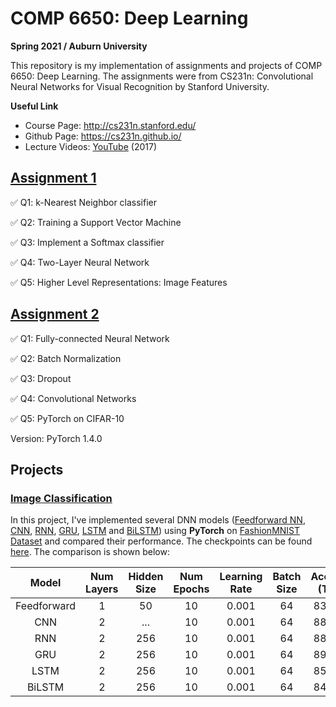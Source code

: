 # COMP 6650: Deep Learning
**Spring 2021 / Auburn University**

This repository is my implementation of assignments and projects of COMP 6650: Deep Learning. The assignments were from CS231n: Convolutional Neural Networks for Visual Recognition by Stanford University.

**Useful Link**
- Course Page: http://cs231n.stanford.edu/
- Github Page: https://cs231n.github.io/
- Lecture Videos: [YouTube](https://www.youtube.com/playlist?list=PL3FW7Lu3i5JvHM8ljYj-zLfQRF3EO8sYv) (2017)

## [Assignment 1](https://cs231n.github.io/assignments2019/assignment1/)
✅ Q1: k-Nearest Neighbor classifier

✅ Q2: Training a Support Vector Machine

✅ Q3: Implement a Softmax classifier

✅ Q4: Two-Layer Neural Network

✅ Q5: Higher Level Representations: Image Features

## [Assignment 2](https://cs231n.github.io/assignments2019/assignment2/)

✅ Q1: Fully-connected Neural Network

✅ Q2: Batch Normalization

✅ Q3: Dropout

✅ Q4: Convolutional Networks

✅ Q5: PyTorch on CIFAR-10

Version: PyTorch 1.4.0

## Projects
### [Image Classification](https://github.com/Mousumi44/Deep-Learning/tree/main/Projects/Image%20Classification)

In this project, I've implemented several DNN models ([Feedforward NN](https://github.com/Mousumi44/Deep-Learning/blob/main/Projects/Image%20Classification/NN%20Models/feedforward_classify.py), [CNN](https://github.com/Mousumi44/Deep-Learning/blob/main/Projects/Image%20Classification/NN%20Models/cnn_classify.py), [RNN](https://github.com/Mousumi44/Deep-Learning/blob/main/Projects/Image%20Classification/NN%20Models/rnn_classify.py), [GRU](https://github.com/Mousumi44/Deep-Learning/blob/main/Projects/Image%20Classification/NN%20Models/gru_classify.py), [LSTM](https://github.com/Mousumi44/Deep-Learning/blob/main/Projects/Image%20Classification/NN%20Models/lstm_classify.py) and [BiLSTM](https://github.com/Mousumi44/Deep-Learning/blob/main/Projects/Image%20Classification/NN%20Models/bidirectional_lstm_classify.py)) using **PyTorch** on [FashionMNIST Dataset](https://pytorch.org/vision/stable/datasets.html) and compared their performance. The checkpoints can be found [here](https://github.com/Mousumi44/Deep-Learning/tree/main/Projects/Image%20Classification/Checkpoints). The comparison is shown below:

|    Model    | Num Layers | Hidden Size | Num Epochs | Learning Rate | Batch Size | Accuracy (Train) | Accuracy (Test) |
|:-----------:|:----------:|:-----------:|:----------:|:-------------:|:----------:|:----------------:|:---------------:|
| Feedforward |      1     |      50     |     10     |     0.001     |     64     |      83.62 %     |     82.38 %     |
|     CNN     |      2     |     ...     |     10     |     0.001     |     64     |      88.53 %     |     87.70 %     |
|     RNN     |      2     |     256     |     10     |     0.001     |     64     |      88.06 %     |     86.37 %     |
|     GRU     |      2     |     256     |     10     |     0.001     |     64     |      89.95 %     |     87.80 %     |
|     LSTM    |      2     |     256     |     10     |     0.001     |     64     |      85.40 %     |     84.06 %     |
|    BiLSTM   |      2     |     256     |     10     |     0.001     |     64     |      84.47 %     |     83.47 %     |


